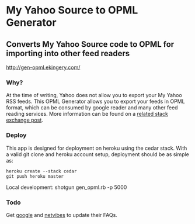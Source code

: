My Yahoo Source to OPML Generator
=================================

Converts My Yahoo Source code to OPML for importing into other feed readers
---------------------------------------------------------------------------

http://gen-opml.ekingery.com/

### Why?
At the time of writing, Yahoo does not allow you to export your My Yahoo RSS feeds. This OPML Generator allows you to export your feeds in OPML format, which can be consumed by google reader and many other feed reading services. More information can be found on a [related stack exchange post](http://webapps.stackexchange.com/questions/1694/how-can-i-export-my-rss-feeds-from-my-yahoo/21856#21856).

### Deploy
This app is designed for deployment on heroku using the cedar stack. With a
valid git clone and heroku account setup, deployment should be as simple as: 

	heroku create --stack cedar
	git push heroku master

Local development: shotgun gen_opml.rb -p 5000

### Todo
Get [google](http://support.google.com/reader/bin/answer.py?hl=en&answer=70572)
 and [netvibes](http://faq.netvibes.com/how_to_switch_from_my_old_service_to_netvibes#switch_from_my_yahoo_to_netvibes) to update their FAQs.


